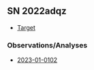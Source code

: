 ## SN 2022adqz

* [Target](./target/index.html)

### Observations/Analyses

* [2023-01-0102](./2023-01-0102/index.html)
